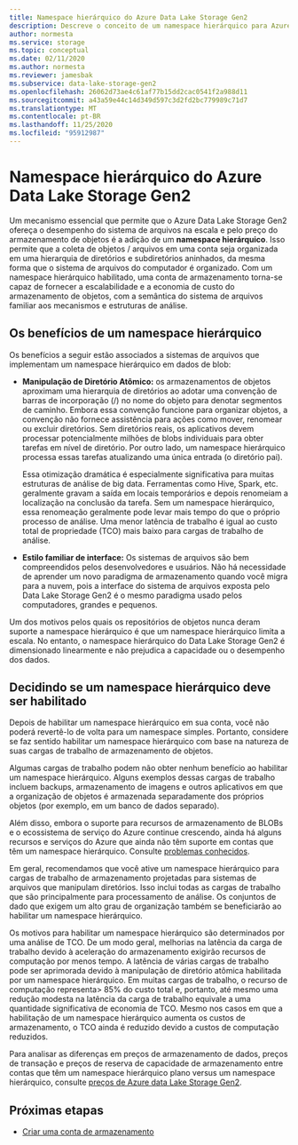 ```yaml
---
title: Namespace hierárquico do Azure Data Lake Storage Gen2
description: Descreve o conceito de um namespace hierárquico para Azure Data Lake Storage Gen2
author: normesta
ms.service: storage
ms.topic: conceptual
ms.date: 02/11/2020
ms.author: normesta
ms.reviewer: jamesbak
ms.subservice: data-lake-storage-gen2
ms.openlocfilehash: 26062d73ae4c61af77b15dd2cac0541f2a988d11
ms.sourcegitcommit: a43a59e44c14d349d597c3d2fd2bc779989c71d7
ms.translationtype: MT
ms.contentlocale: pt-BR
ms.lasthandoff: 11/25/2020
ms.locfileid: "95912987"
---
```

# <a name="azure-data-lake-storage-gen2-hierarchical-namespace"></a>Namespace hierárquico do Azure Data Lake Storage Gen2

Um mecanismo essencial que permite que o Azure Data Lake Storage Gen2 ofereça o desempenho do sistema de arquivos na escala e pelo preço do armazenamento de objetos é a adição de um **namespace hierárquico**. Isso permite que a coleta de objetos / arquivos em uma conta seja organizada em uma hierarquia de diretórios e subdiretórios aninhados, da mesma forma que o sistema de arquivos do computador é organizado. Com um namespace hierárquico habilitado, uma conta de armazenamento torna-se capaz de fornecer a escalabilidade e a economia de custo do armazenamento de objetos, com a semântica do sistema de arquivos familiar aos mecanismos e estruturas de análise.

## <a name="the-benefits-of-a-hierarchical-namespace"></a>Os benefícios de um namespace hierárquico

Os benefícios a seguir estão associados a sistemas de arquivos que implementam um namespace hierárquico em dados de blob:

- **Manipulação de Diretório Atômico:** os armazenamentos de objetos aproximam uma hierarquia de diretórios ao adotar uma convenção de barras de incorporação (/) no nome do objeto para denotar segmentos de caminho. Embora essa convenção funcione para organizar objetos, a convenção não fornece assistência para ações como mover, renomear ou excluir diretórios. Sem diretórios reais, os aplicativos devem processar potencialmente milhões de blobs individuais para obter tarefas em nível de diretório. Por outro lado, um namespace hierárquico processa essas tarefas atualizando uma única entrada (o diretório pai).

    Essa otimização dramática é especialmente significativa para muitas estruturas de análise de big data. Ferramentas como Hive, Spark, etc. geralmente gravam a saída em locais temporários e depois renomeiam a localização na conclusão da tarefa. Sem um namespace hierárquico, essa renomeação geralmente pode levar mais tempo do que o próprio processo de análise. Uma menor latência de trabalho é igual ao custo total de propriedade (TCO) mais baixo para cargas de trabalho de análise.

- **Estilo familiar de interface:** Os sistemas de arquivos são bem compreendidos pelos desenvolvedores e usuários. Não há necessidade de aprender um novo paradigma de armazenamento quando você migra para a nuvem, pois a interface do sistema de arquivos exposta pelo Data Lake Storage Gen2 é o mesmo paradigma usado pelos computadores, grandes e pequenos.

Um dos motivos pelos quais os repositórios de objetos nunca deram suporte a namespace hierárquico é que um namespace hierárquico limita a escala. No entanto, o namespace hierárquico do Data Lake Storage Gen2 é dimensionado linearmente e não prejudica a capacidade ou o desempenho dos dados.

## <a name="deciding-whether-to-enable-a-hierarchical-namespace"></a>Decidindo se um namespace hierárquico deve ser habilitado

Depois de habilitar um namespace hierárquico em sua conta, você não poderá revertê-lo de volta para um namespace simples. Portanto, considere se faz sentido habilitar um namespace hierárquico com base na natureza de suas cargas de trabalho de armazenamento de objetos.

Algumas cargas de trabalho podem não obter nenhum benefício ao habilitar um namespace hierárquico. Alguns exemplos dessas cargas de trabalho incluem backups, armazenamento de imagens e outros aplicativos em que a organização de objetos é armazenada separadamente dos próprios objetos (por exemplo, em um banco de dados separado). 

Além disso, embora o suporte para recursos de armazenamento de BLOBs e o ecossistema de serviço do Azure continue crescendo, ainda há alguns recursos e serviços do Azure que ainda não têm suporte em contas que têm um namespace hierárquico. Consulte [problemas conhecidos](data-lake-storage-known-issues.md). 

Em geral, recomendamos que você ative um namespace hierárquico para cargas de trabalho de armazenamento projetadas para sistemas de arquivos que manipulam diretórios. Isso inclui todas as cargas de trabalho que são principalmente para processamento de análise. Os conjuntos de dado que exigem um alto grau de organização também se beneficiarão ao habilitar um namespace hierárquico.

Os motivos para habilitar um namespace hierárquico são determinados por uma análise de TCO. De um modo geral, melhorias na latência da carga de trabalho devido à aceleração do armazenamento exigirão recursos de computação por menos tempo. A latência de várias cargas de trabalho pode ser aprimorada devido à manipulação de diretório atômica habilitada por um namespace hierárquico. Em muitas cargas de trabalho, o recurso de computação representa> 85% do custo total e, portanto, até mesmo uma redução modesta na latência da carga de trabalho equivale a uma quantidade significativa de economia de TCO. Mesmo nos casos em que a habilitação de um namespace hierárquico aumenta os custos de armazenamento, o TCO ainda é reduzido devido a custos de computação reduzidos.

Para analisar as diferenças em preços de armazenamento de dados, preços de transação e preços de reserva de capacidade de armazenamento entre contas que têm um namespace hierárquico plano versus um namespace hierárquico, consulte [preços de Azure data Lake Storage Gen2](https://azure.microsoft.com/pricing/details/storage/data-lake/).

## <a name="next-steps"></a>Próximas etapas

- [Criar uma conta de armazenamento](../common/storage-account-create.md)